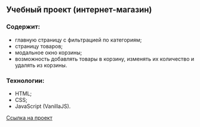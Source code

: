 ## Учебный проект (интернет-магазин)

### Содержит:
- главную страницу с фильтрацией по категориям;
- страницу товаров;
- модальное окно корзины;
- возможность добавлять товары в корзину, изменять их количество и удалять из корзины.

### Технологии:
- HTML;
- CSS;
- JavaScript (VanillaJS).

[Ссылка на проект](https://lucystep.github.io/glo-store-project/)